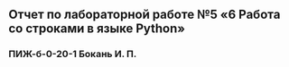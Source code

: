 ## Отчет по лабораторной работе №5 «6 Работа со строками в языке Python»
### ПИЖ-б-0-20-1 Бокань И. П. 
